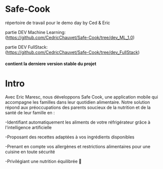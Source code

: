 
# Safe-Cook
répertoire de travail pour le demo day by Ced & Eric


partie DEV Machine Learning:  
(https://github.com/CedricChauvet/Safe-Cook/tree/dev_ML_1.0)


partie DEV FullStack:    
(https://github.com/CedricChauvet/Safe-Cook/tree/dev_FullStack)

#### contient la derniere version stable du projet


# Intro  
Avec Eric Maresc, nous développons Safe Cook, une application mobile qui accompagne les familles dans leur quotidien alimentaire. Notre solution répond aux préoccupations des parents soucieux de la nutrition et de la santé de leur famille en :

-Identifiant automatiquement les aliments de votre réfrigérateur grâce à l'intelligence artificielle

-Proposant des recettes adaptées à vos ingrédients disponibles

-Prenant en compte vos allergènes et restrictions alimentaires pour une cuisine en toute sécurité

-Privilégiant une nutrition équilibrée 🍎 






